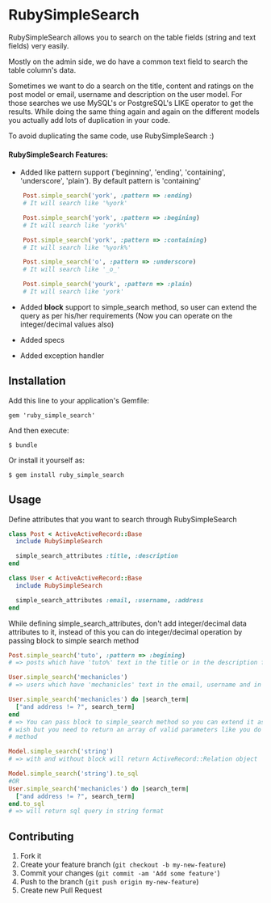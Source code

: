 # RubySimpleSearch

RubySimpleSearch allows you to search on the table fields (string and text fields)
very easily.

Mostly on the admin side, we do have a common text field to search the table
column's data.

Sometimes we want to do a search on the title, content and ratings on the post model or
email, username and description on the user model. For those searches we use MySQL's
or PostgreSQL's LIKE operator to get the results. While doing the same thing again and again
on the different models you actually add lots of duplication in your code.

To avoid duplicating the same code, use RubySimpleSearch :)

#### RubySimpleSearch Features:
- Added like pattern support ('beginning', 'ending', 'containing', 'underscore', 'plain').
  By default pattern is 'containing'

```Ruby
    Post.simple_search('york', :pattern => :ending)
    # It will search like '%york'

    Post.simple_search('york', :pattern => :begining)
    # It will search like 'york%'

    Post.simple_search('york', :pattern => :containing)
    # It will search like '%york%'

    Post.simple_search('o', :pattern => :underscore)
    # It will search like '_o_'

    Post.simple_search('yourk', :pattern => :plain)
    # It will search like 'york'
```
- Added **block** support to simple_search method, so user can extend the query as per
  his/her requirements (Now you can operate on the integer/decimal values also)

- Added specs

- Added exception handler

## Installation

Add this line to your application's Gemfile:

    gem 'ruby_simple_search'

And then execute:

    $ bundle

Or install it yourself as:

    $ gem install ruby_simple_search

## Usage

Define attributes that you want to search through RubySimpleSearch

```Ruby
class Post < ActiveActiveRecord::Base
  include RubySimpleSearch

  simple_search_attributes :title, :description
end
```
```Ruby
class User < ActiveActiveRecord::Base
  include RubySimpleSearch

  simple_search_attributes :email, :username, :address
end
```
While defining simple_search_attributes, don't add integer/decimal data
attributes to it, instead of this you can do integer/decimal operation
by passing block to simple search method
```Ruby
Post.simple_search('tuto', :pattern => :begining)
# => posts which have 'tuto%' text in the title or in the description fields
```
```Ruby
User.simple_search('mechanicles')
# => users which have 'mechanicles' text in the email, username and in address
```
```Ruby
User.simple_search('mechanicles') do |search_term|
  ["and address != ?", search_term]
end
# => You can pass block to simple_search method so you can extend it as your
# wish but you need to return an array of valid parameters like you do in #where
# method
```
```Ruby
Model.simple_search('string')
# => with and without block will return ActiveRecord::Relation object
```
```Ruby
Model.simple_search('string').to_sql
#OR
User.simple_search('mechanicles') do |search_term|
  ["and address != ?", search_term]
end.to_sql
# => will return sql query in string format
```
## Contributing

1. Fork it
2. Create your feature branch (`git checkout -b my-new-feature`)
3. Commit your changes (`git commit -am 'Add some feature'`)
4. Push to the branch (`git push origin my-new-feature`)
5. Create new Pull Request

